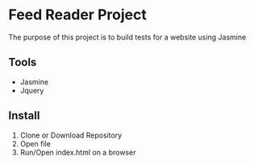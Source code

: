 # Feed Reader Project
The purpose of this project is to build tests for a website using Jasmine

## Tools
* Jasmine
* Jquery

## Install
1. Clone or Download Repository
2. Open file
3. Run/Open index.html on a browser
